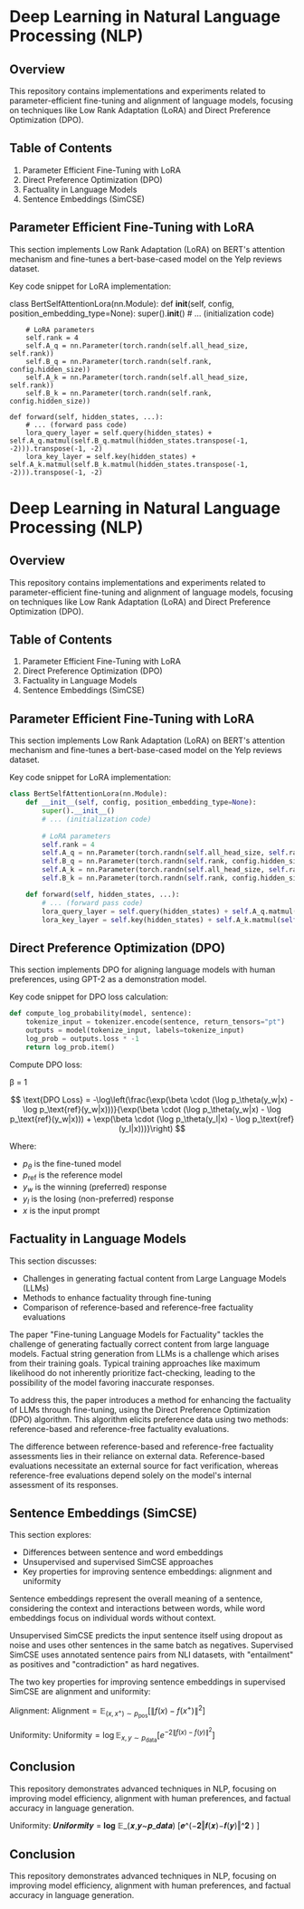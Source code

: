 # Deep Learning in Natural Language Processing (NLP)

## Overview
This repository contains implementations and experiments related to parameter-efficient fine-tuning and alignment of language models, focusing on techniques like Low Rank Adaptation (LoRA) and Direct Preference Optimization (DPO).

## Table of Contents
1. Parameter Efficient Fine-Tuning with LoRA
2. Direct Preference Optimization (DPO)
3. Factuality in Language Models
4. Sentence Embeddings (SimCSE)

## Parameter Efficient Fine-Tuning with LoRA

This section implements Low Rank Adaptation (LoRA) on BERT's attention mechanism and fine-tunes a bert-base-cased model on the Yelp reviews dataset.

Key code snippet for LoRA implementation:

class BertSelfAttentionLora(nn.Module):
    def __init__(self, config, position_embedding_type=None):
        super().__init__()
        # ... (initialization code)
        
        # LoRA parameters
        self.rank = 4
        self.A_q = nn.Parameter(torch.randn(self.all_head_size, self.rank))
        self.B_q = nn.Parameter(torch.randn(self.rank, config.hidden_size))
        self.A_k = nn.Parameter(torch.randn(self.all_head_size, self.rank))
        self.B_k = nn.Parameter(torch.randn(self.rank, config.hidden_size))

    def forward(self, hidden_states, ...):
        # ... (forward pass code)
        lora_query_layer = self.query(hidden_states) + self.A_q.matmul(self.B_q.matmul(hidden_states.transpose(-1, -2))).transpose(-1, -2)
        lora_key_layer = self.key(hidden_states) + self.A_k.matmul(self.B_k.matmul(hidden_states.transpose(-1, -2))).transpose(-1, -2)

# Deep Learning in Natural Language Processing (NLP)

## Overview
This repository contains implementations and experiments related to parameter-efficient fine-tuning and alignment of language models, focusing on techniques like Low Rank Adaptation (LoRA) and Direct Preference Optimization (DPO).

## Table of Contents
1. Parameter Efficient Fine-Tuning with LoRA
2. Direct Preference Optimization (DPO)
3. Factuality in Language Models
4. Sentence Embeddings (SimCSE)

## Parameter Efficient Fine-Tuning with LoRA

This section implements Low Rank Adaptation (LoRA) on BERT's attention mechanism and fine-tunes a bert-base-cased model on the Yelp reviews dataset.

Key code snippet for LoRA implementation:

```python
class BertSelfAttentionLora(nn.Module):
    def __init__(self, config, position_embedding_type=None):
        super().__init__()
        # ... (initialization code)
        
        # LoRA parameters
        self.rank = 4
        self.A_q = nn.Parameter(torch.randn(self.all_head_size, self.rank))
        self.B_q = nn.Parameter(torch.randn(self.rank, config.hidden_size))
        self.A_k = nn.Parameter(torch.randn(self.all_head_size, self.rank))
        self.B_k = nn.Parameter(torch.randn(self.rank, config.hidden_size))

    def forward(self, hidden_states, ...):
        # ... (forward pass code)
        lora_query_layer = self.query(hidden_states) + self.A_q.matmul(self.B_q.matmul(hidden_states.transpose(-1, -2))).transpose(-1, -2)
        lora_key_layer = self.key(hidden_states) + self.A_k.matmul(self.B_k.matmul(hidden_states.transpose(-1, -2))).transpose(-1, -2)
```

## Direct Preference Optimization (DPO)

This section implements DPO for aligning language models with human preferences, using GPT-2 as a demonstration model.

Key code snippet for DPO loss calculation:

```python
def compute_log_probability(model, sentence):
    tokenize_input = tokenizer.encode(sentence, return_tensors="pt")
    outputs = model(tokenize_input, labels=tokenize_input)
    log_prob = outputs.loss * -1
    return log_prob.item()
```

Compute DPO loss:

β = 1

$$ \text{DPO Loss} = -\log\left(\frac{\exp(\beta \cdot (\log p_\theta(y_w|x) - \log p_\text{ref}(y_w|x)))}{\exp(\beta \cdot (\log p_\theta(y_w|x) - \log p_\text{ref}(y_w|x))) + \exp(\beta \cdot (\log p_\theta(y_l|x) - \log p_\text{ref}(y_l|x)))}\right) $$

Where:
- $p_\theta$ is the fine-tuned model
- $p_\text{ref}$ is the reference model
- $y_w$ is the winning (preferred) response
- $y_l$ is the losing (non-preferred) response
- $x$ is the input prompt

## Factuality in Language Models

This section discusses:
- Challenges in generating factual content from Large Language Models (LLMs)
- Methods to enhance factuality through fine-tuning
- Comparison of reference-based and reference-free factuality evaluations

The paper "Fine-tuning Language Models for Factuality" tackles the challenge of generating factually correct content from large language models. Factual string generation from LLMs is a challenge which arises from their training goals. Typical training approaches like maximum likelihood do not inherently prioritize fact-checking, leading to the possibility of the model favoring inaccurate responses.

To address this, the paper introduces a method for enhancing the factuality of LLMs through fine-tuning, using the Direct Preference Optimization (DPO) algorithm. This algorithm elicits preference data using two methods: reference-based and reference-free factuality evaluations.

The difference between reference-based and reference-free factuality assessments lies in their reliance on external data. Reference-based evaluations necessitate an external source for fact verification, whereas reference-free evaluations depend solely on the model's internal assessment of its responses.

## Sentence Embeddings (SimCSE)

This section explores:
- Differences between sentence and word embeddings
- Unsupervised and supervised SimCSE approaches
- Key properties for improving sentence embeddings: alignment and uniformity

Sentence embeddings represent the overall meaning of a sentence, considering the context and interactions between words, while word embeddings focus on individual words without context.

Unsupervised SimCSE predicts the input sentence itself using dropout as noise and uses other sentences in the same batch as negatives. Supervised SimCSE uses annotated sentence pairs from NLI datasets, with "entailment" as positives and "contradiction" as hard negatives.

The two key properties for improving sentence embeddings in supervised SimCSE are alignment and uniformity:

Alignment: $\text{Alignment} = \mathbb{E}_{(x,x^+) \sim p_\text{pos}} [\|f(x)-f(x^+)\|^2]$

Uniformity: $\text{Uniformity} = \log \mathbb{E}_{x,y \sim p_\text{data}} [e^{-2\|f(x)-f(y)\|^2}]$


## Conclusion

This repository demonstrates advanced techniques in NLP, focusing on improving model efficiency, alignment with human preferences, and factual accuracy in language generation.


Uniformity: 𝑼𝒏𝒊𝒇𝒐𝒓𝒎𝒊𝒕𝒚 = 𝐥𝐨𝐠 𝔼_(𝒙,𝒚~𝒑_𝒅𝒂𝒕𝒂) [𝒆^(−𝟐‖𝒇(𝒙)−𝒇(𝒚)‖^𝟐 ) ]

## Conclusion

This repository demonstrates advanced techniques in NLP, focusing on improving model efficiency, alignment with human preferences, and factual accuracy in language generation.
